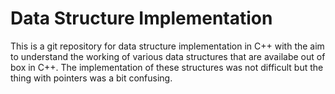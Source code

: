 # Data Structure Implementation
This is a git repository for data structure implementation in C++ with the aim to understand the working of various data structures that are availabe out of box in C++. The implementation of these structures was not difficult but the thing with pointers was a bit confusing.
